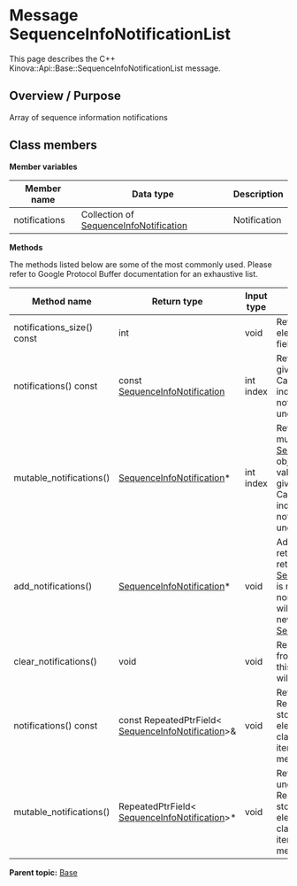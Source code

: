 # Message SequenceInfoNotificationList

This page describes the C++ Kinova::Api::Base::SequenceInfoNotificationList message.

## Overview / Purpose

Array of sequence information notifications

## Class members

 **Member variables** 

|Member name|Data type|Description|
|-----------|---------|-----------|
|notifications|Collection of [SequenceInfoNotification](msg_Base_SequenceInfoNotification.md#)|Notification|

 **Methods** 

The methods listed below are some of the most commonly used. Please refer to Google Protocol Buffer documentation for an exhaustive list.

|Method name|Return type|Input type|Description|
|-----------|-----------|----------|-----------|
|notifications\_size\(\) const|int|void|Returns the number of elements currently in the field.|
|notifications\(\) const|const [SequenceInfoNotification](msg_Base_SequenceInfoNotification.md#)|int index|Returns the element at the given zero-based index. Calling this method with index outside of \[0, notifications\_size\(\)\) yields undefined behavior.|
|mutable\_notifications\(\)| [SequenceInfoNotification](msg_Base_SequenceInfoNotification.md#)\*|int index|Returns a pointer to the mutable [SequenceInfoNotification](msg_Base_SequenceInfoNotification.md#) object that stores the value of the element at the given zero-based index. Calling this method with index outside of \[0, notifications\_size\(\)\) yields undefined behavior.|
|add\_notifications\(\)| [SequenceInfoNotification](msg_Base_SequenceInfoNotification.md#)\*|void|Adds a new element and returns a pointer to it. The returned [SequenceInfoNotification](msg_Base_SequenceInfoNotification.md#) is mutable and will have none of its fields set \(i.e. it will be identical to a newly-allocated [SequenceInfoNotification](msg_Base_SequenceInfoNotification.md#)\).|
|clear\_notifications\(\)|void|void|Removes all elements from the field. After calling this, notifications\_size\(\) will return zero.|
|notifications\(\) const|const RepeatedPtrField< [SequenceInfoNotification](msg_Base_SequenceInfoNotification.md#)\>&|void|Returns the underlying RepeatedPtrField that stores the field's elements. This container class provides STL-like iterators and other methods.|
|mutable\_notifications\(\)|RepeatedPtrField< [SequenceInfoNotification](msg_Base_SequenceInfoNotification.md#)\>\*|void|Returns a pointer to the underlying mutable RepeatedPtrField that stores the field's elements. This container class provides STL-like iterators and other methods.|

**Parent topic:** [Base](../references/summary_Base.md)

